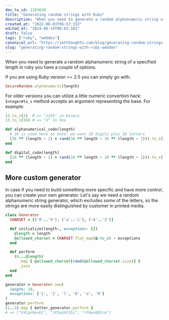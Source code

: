 ```yaml
---
dev_to_id: 1103639
title: "Generating random strings with Ruby"
description: "When you need to generate a random alphanumeric string of a specified length in ruby you have a..."
created_at: "2022-06-03T06:57:33Z"
edited_at: "2024-06-14T08:02:18Z"
draft: false
tags: ["ruby", "webdev"]
canonical_url: "https://jetthoughts.com/blog/generating-random-strings-with-ruby-webdev/"
slug: "generating-random-strings-with-ruby-webdev"
---
```

When you need to generate a random alphanumeric string of a specified length in ruby you have a couple of options.

If you are using Ruby version >= 2.5 you can simply go with:

```ruby
SecureRandom.alphanumeric(length)
```

For older versions you can utilize a little numeric convertion hack: `Integer#to_s` method accepts an argument representing the base. 
For example:

```ruby
13.to_s(2)  # => "1101" in binary
13.to_s(16) # => "d" in hex
```


```ruby
def alphanumerical_code(length)
  # 36 is used here as base: we want 10 digits plus 26 letters
  (36 ** (length - 1) + rand(36 ** length - 36 ** (length - 1))).to_s(36) 
end

def digital_code(length)
  (10 ** (length - 1) + rand(10 ** length - 10 ** (length - 1))).to_s(10)
end
```

## More custom generator

In case if you need to build something more specific and have more control, you can create your own generator.
Let's say we need a random alphanumeric string generator, which excludes some of the letters, so the strings are more easily distinguished by customer in printed media.


```ruby
class Generator
  CHARSET = [('0'..'9'), ('a'..'z'), ('A'..'Z')]

  def initialize(length:, exceptions: [])
    @length = length
    @allowed_charset = CHARSET.flat_map(&:to_a) - exceptions
  end

  def perform
    (0...@length)
      .map { @allowed_charset[rand(@allowed_charset.size)] }
      .join
  end
end

generator = Generator.new(
  length: 10, 
  exceptions: ['1', 'I', 'l', '0', 'o', 'O']
)
generator.perform
(1..3).map { better_generator.perform } 
# => ["FXCpz9evUj", "JP3uGhF35i", "rP4wv8Q5rm"]

```
